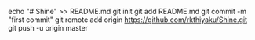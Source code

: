 echo "# Shine" >> README.md
git init
git add README.md
git commit -m "first commit"
git remote add origin https://github.com/rkthiyaku/Shine.git
git push -u origin master
